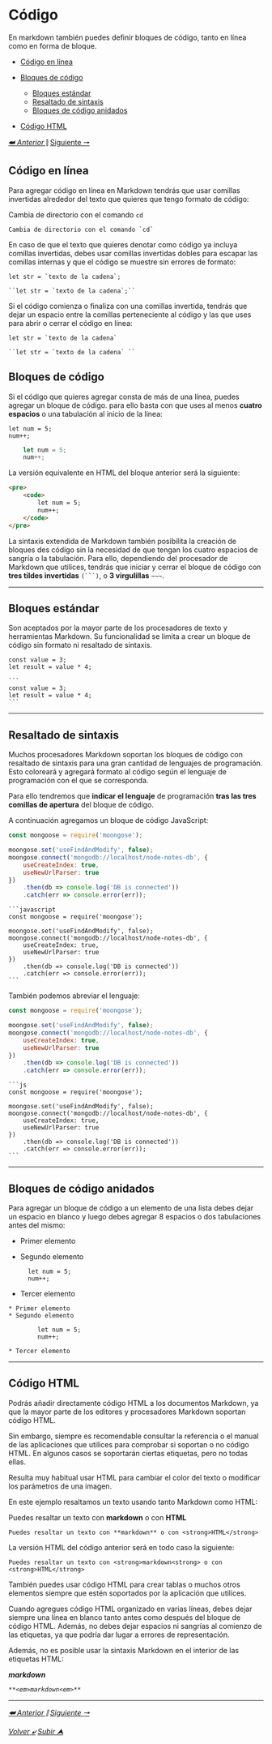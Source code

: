 # **Código**

En markdown también puedes definir bloques de código, tanto en línea como en forma de bloque.

- [Código en línea](#código-en-línea)

- [Bloques de código](#bloques-de-código)
  - [Bloques estándar](#bloques-estándar)
  - [Resaltado de sintaxis](#resaltado-de-sintaxis)
  - [Bloques de código anidados](#bloques-de-código-anidados)
  
- [Código HTML](#código-html)

[**&#11176;** *Anterior* &#11007;](/MarkDown/formatoDeTexto.md "Formato de texto") 
[Siguiente **&#129042;**](/MarkDown/listas.md "Enlaces")

## Código en línea

Para agregar código en línea en Markdown tendrás que usar comillas invertidas alrededor del texto que quieres que tengo formato de código:

Cambia de directorio con el comando `cd`

```
Cambia de directorio con el comando `cd`
```
En caso de que el texto que quieres denotar como código ya incluya comillas invertidas, debes usar comillas invertidas dobles para escapar las comillas internas y que el código se muestre sin errores de formato:

``let str = `texto de la cadena`;``
```
``let str = `texto de la cadena`;``
```
Si el código comienza o finaliza con una comillas invertida, tendrás que dejar un espacio entre la comillas perteneciente al código y las que uses para abrir o cerrar el código en línea:

``let str = `texto de la cadena` ``
```
``let str = `texto de la cadena` ``
```

## **Bloques de código**

Si el código que quieres agregar consta de más de una línea, puedes agregar un bloque de código. para ello basta con que uses al menos **cuatro espacios** o una tabulación al inicio de la línea:

    let num = 5;
    num++;
```js
    let num = 5;
    num++;
```
La versión equivalente en HTML del bloque anterior será la siguiente:

```html
<pre>
    <code>
        let num = 5;
        num++;
    </code>
</pre>
```
La sintaxis extendida de Markdown también posibilita la creación de bloques des código sin la necesidad de que tengan los cuatro espacios de sangría o la tabulación. Para ello, dependiendo del procesador de Markdown que utilices, tendrás que iniciar y cerrar el bloque de código con **tres tildes invertidas** ``(```)``, o **3 virgulillas** `~~~`.

---
## Bloques estándar

Son aceptados por la mayor parte de los procesadores de texto y herramientas Markdown. Su funcionalidad se limita a crear un bloque de código sin formato ni resaltado de sintaxis.

```
const value = 3;
let result = value * 4;
```
~~~
```
const value = 3;
let result = value * 4;
```
~~~

---
## Resaltado de sintaxis

Muchos procesadores Markdown soportan los bloques de código con resaltado de sintaxis para una gran cantidad de lenguajes de programación. Esto coloreará y agregará formato al código según el lenguaje de programación con el que se corresponda.

Para ello tendremos que **indicar el lenguaje** de programación **tras las tres comillas de apertura** del bloque de código.

A continuación agregamos un bloque de código JavaScript:

```javascript
const mongoose = require('moongose');

moongose.set('useFindAndModify', false);
moongose.connect('mongodb://localhost/node-notes-db', {
    useCreateIndex: true,
    useNewUrlParser: true
})
    .then(db => console.log('DB is connected'))
    .catch(err => console.error(err));
```
~~~
```javascript
const mongoose = require('moongose');

moongose.set('useFindAndModify', false);
moongose.connect('mongodb://localhost/node-notes-db', {
    useCreateIndex: true,
    useNewUrlParser: true
})
    .then(db => console.log('DB is connected'))
    .catch(err => console.error(err));
```
~~~
También podemos abreviar el lenguaje:
```js
const mongoose = require('moongose');

moongose.set('useFindAndModify', false);
moongose.connect('mongodb://localhost/node-notes-db', {
    useCreateIndex: true,
    useNewUrlParser: true
})
    .then(db => console.log('DB is connected'))
    .catch(err => console.error(err));
```
~~~
```js
const mongoose = require('moongose');

moongose.set('useFindAndModify', false);
moongose.connect('mongodb://localhost/node-notes-db', {
    useCreateIndex: true,
    useNewUrlParser: true
})
    .then(db => console.log('DB is connected'))
    .catch(err => console.error(err));
```
~~~

---
## Bloques de código anidados

Para agregar un bloque de código a un elemento de una lista debes dejar un espacio en blanco y luego debes agregar 8 espacios o dos tabulaciones antes del mismo:

* Primer elemento
* Segundo elemento

        let num = 5;  
        num++;
    
* Tercer elemento

```
* Primer elemento
* Segundo elemento

        let num = 5;  
        num++;
    
* Tercer elemento
```

---
## Código HTML

Podrás añadir directamente código HTML a los documentos Markdown, ya que la mayor parte de los editores y procesadores Markdown soportan código HTML.

Sin embargo, siempre es recomendable consultar la referencia o el manual de las aplicaciones que utilices para comprobar si soportan o no código HTML. En algunos casos se soportarán ciertas etiquetas, pero no todas ellas.

Resulta muy habitual usar HTML para cambiar el color del texto o modificar los parámetros de una imagen.

En este ejemplo resaltamos un texto usando tanto Markdown como HTML:

Puedes resaltar un texto con **markdown** o con <strong>HTML</strong>
```
Puedes resaltar un texto con **markdown** o con <strong>HTML</strong>
```
La versión HTML del código anterior será en todo caso la siguiente:

```
Puedes resaltar un texto con <strong>markdown<strong> o con <strong>HTML</strong>
```
También puedes usar código HTML para crear tablas o muchos otros elementos siempre que estén soportados por la aplicación que utilices.

Cuando agregues código HTML organizado en varias líneas, debes dejar siempre una línea en blanco tanto antes como después del bloque de código HTML. Además, no debes dejar espacios ni sangrías al comienzo de las etiquetas, ya que podría dar lugar a errores de representación.

Además, no es posible usar la sintaxis Markdown en el interior de las etiquetas HTML:

**<em>markdown<em>**

```
**<em>markdown<em>**
```
---

[**&#11176;** *Anterior* &#11007;](/MarkDown/formatoDeTexto.md "Formato de texto") 
[Siguiente **&#129042;**](/MarkDown/listas.md "Listas")

[*Volver* **&ldca;**](/MarkDown/README.md "Regresar a página Principal") 
[*Subir* **&#11165;**](#código "Ir al título")
